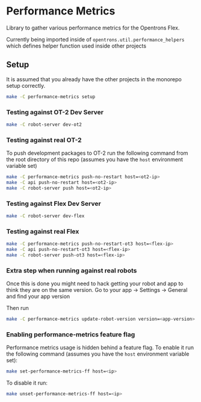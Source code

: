 # Performance Metrics

Library to gather various performance metrics for the Opentrons Flex.

Currently being imported inside of `opentrons.util.performance_helpers` which defines
helper function used inside other projects

## Setup

It is assumed that you already have the other projects in the monorepo setup correctly.

```bash
make -C performance-metrics setup
```

### Testing against OT-2 Dev Server

```bash
make -C robot-server dev-ot2
```

### Testing against real OT-2

To push development packages to OT-2 run the following command from the root directory of this repo (assumes you have the `host` environment variable set)

```bash
make -C performance-metrics push-no-restart host=<ot2-ip>
make -C api push-no-restart host=<ot2-ip>
make -C robot-server push host=<ot2-ip>
```

### Testing against Flex Dev Server

```bash
make -C robot-server dev-flex
```

### Testing against real Flex

```bash
make -C performance-metrics push-no-restart-ot3 host=<flex-ip>
make -C api push-no-restart-ot3 host=<flex-ip>
make -C robot-server push-ot3 host=<flex-ip>
```

### Extra step when running against real robots

Once this is done you might need to hack getting your robot and app to think they are on the same version.
Go to your app -> Settings -> General and find your app version

Then run

```bash
make -C performance-metrics update-robot-version version=<app-version> host=<robot-ip>
```

### Enabling performance-metrics feature flag

Performance metrics usage is hidden behind a feature flag. To enable it run the following command (assumes you have the `host` environment variable set):

```bash
make set-performance-metrics-ff host=<ip>
```

To disable it run:

```bash
make unset-performance-metrics-ff host=<ip>
```
